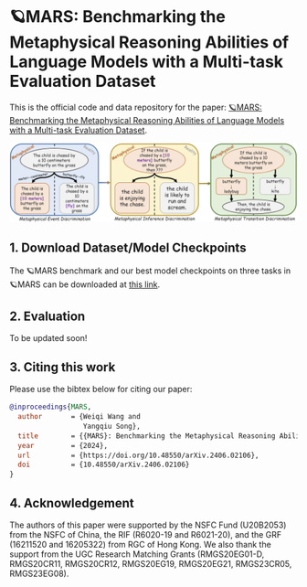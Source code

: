 # 🪐MARS: Benchmarking the Metaphysical Reasoning Abilities of Language Models with a Multi-task Evaluation Dataset

This is the official code and data repository for the paper:
[🪐MARS: Benchmarking the Metaphysical Reasoning Abilities of Language Models with a Multi-task Evaluation Dataset](https://arxiv.org/abs/2406.02106).

![Overview](demo/overview.png)

## 1. Download Dataset/Model Checkpoints

The 🪐MARS benchmark and our best model checkpoints on three tasks in 🪐MARS can be downloaded at [this link](https://hkustconnect-my.sharepoint.com/:f:/g/personal/wwangbw_connect_ust_hk/Em5EKOyH7phOhz7T5hKHuTMBaCie2zy60jLDrcoxFey2Yw).

## 2. Evaluation

To be updated soon!

## 3. Citing this work

Please use the bibtex below for citing our paper:

```bibtex
@inproceedings{MARS,
  author       = {Weiqi Wang and
                  Yangqiu Song},
  title        = {{MARS}: Benchmarking the Metaphysical Reasoning Abilities of Language Models with a Multi-task Evaluation Dataset},
  year         = {2024},
  url          = {https://doi.org/10.48550/arXiv.2406.02106},
  doi          = {10.48550/arXiv.2406.02106}
}
```

## 4. Acknowledgement

The authors of this paper were supported by the NSFC Fund (U20B2053) from the NSFC of China, the RIF (R6020-19 and R6021-20), and the GRF (16211520 and 16205322) from RGC of Hong Kong. We also thank the support from the UGC Research Matching Grants (RMGS20EG01-D, RMGS20CR11, RMGS20CR12, RMGS20EG19, RMGS20EG21, RMGS23CR05, RMGS23EG08). 